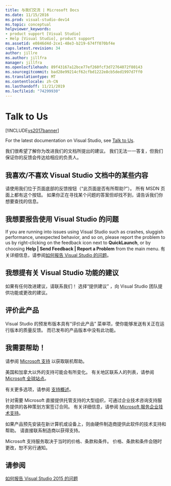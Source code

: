 ```yaml
---
title: 与我们交流 | Microsoft Docs
ms.date: 11/15/2016
ms.prod: visual-studio-dev14
ms.topic: conceptual
helpviewer_keywords:
- product support [Visual Studio]
- Help [Visual Studio], product support
ms.assetid: e0846d4d-2ce1-48e3-b219-674ff070bf4e
caps.latest.revision: 34
author: jillre
ms.author: jillfra
manager: jillfra
ms.openlocfilehash: 89f43167a12bce77ef260fcf3d72764072f80143
ms.sourcegitcommit: bad28e99214cf62cfbd1222e8cb5ded1997d7ff0
ms.translationtype: MT
ms.contentlocale: zh-CN
ms.lasthandoff: 11/21/2019
ms.locfileid: "74299930"
---
```

# <a name="talk-to-us"></a>Talk to Us
[!INCLUDE[vs2017banner](../includes/vs2017banner.md)]

For the latest documentation on Visual Studio, see [Talk to Us](https://docs.microsoft.com/visualstudio/ide/feedback-options).

我们很希望了解你为改进我们的文档所提出的建议。 我们无法一一答复，但我们保证你的反馈会传达给相应的负责人。

## <a name="i-likedislike-something-in-the-visual-studio-documentation"></a>我喜欢/不喜欢 Visual Studio 文档中的某些内容
 请使用我们位于页面底部的反馈按钮（“此页面是否有所帮助?”）。 所有 MSDN 页面上都有这个按钮。 如果你正在寻找某个问题的答案但却找不到，请告诉我们你想要查找的信息。

## <a name="i-would-like-to-report-a-problem-with-visual-studio"></a>我想要报告使用 Visual Studio 的问题
 If you are running into issues using Visual Studio such as crashes, sluggish performance, unexpected behavior, and so on, please report the problem to us by right-clicking on the feedback icon next to **QuickLaunch**, or by choosing **Help &#124; Send Feedback &#124; Report a Problem** from the main menu. 有关详细信息，请参阅[如何报告 Visual Studio 的问题](../ide/how-to-report-a-problem-with-visual-studio-2015.md)。

## <a name="i-want-to-make-a-suggestion-about-visual-studio-features"></a>我想提有关 Visual Studio 功能的建议
 如果有任何改进建议，请联系我们！ 选择“提供建议” ，向 Visual Studio 团队提供功能或更改的建议。

## <a name="rate-this-product"></a>评价此产品
 Visual Studio 的预发布版本具有“评价此产品” 菜单项，使你能够发送有关正在运行版本的质量反馈。 而已发布的产品版本中没有此功能。

## <a name="i-need-help"></a>我需要帮助！
 请参阅 [Microsoft 支持](https://go.microsoft.com/fwlink/?LinkID=99019) 以获取联机帮助。

 美国和加拿大以外的支持可能会有所变化。 有关地区联系人的列表，请参阅 [Microsoft 全球站点](https://www.microsoft.com/worldwide/)。

 有关更多选项，请参阅 [支持概述](https://visualstudio.microsoft.com/support/)。

 针对需要 Microsoft 直接提供托管支持的大型组织，可通过企业技术咨询支持服务提供的各种策划方案签订合同。 有关详细信息，请参阅 [Microsoft 服务企业技术支持](https://go.microsoft.com/fwlink/?LinkId=258223)。

 如果产品预先安装在新计算机或设备上，则由硬件制造商提供此软件的技术支持和帮助。 请直接联系制造商以获得支持。

 Microsoft 支持服务取决于当时的价格、条款和条件。 价格、条款和条件会随时更改，恕不另行通知。

## <a name="see-also"></a>请参阅
 [如何报告 Visual Studio 2015 的问题](../ide/how-to-report-a-problem-with-visual-studio-2015.md)

